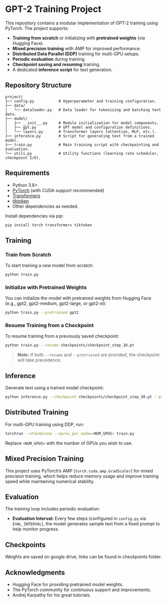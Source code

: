 # GPT-2 Training Project

This repository contains a modular implementation of GPT-2 training using PyTorch. The project supports:

- **Training from scratch** or initializing with **pretrained weights** (via Hugging Face).
- **Mixed precision training** with AMP for improved performance.
- **Distributed Data Parallel (DDP)** training for multi-GPU setups.
- **Periodic evaluation** during training.
- **Checkpoint saving and resuming** training.
- A dedicated **inference script** for text generation.

## Repository Structure

```plaintext
project/
├── config.py           # Hyperparameter and training configuration.
├── data/
│   └── dataloader.py   # Data loader for tokenizing and batching text data.
├── model/
│   ├── __init__.py     # Module initialization for model components.
│   ├── gpt.py          # GPT model and configuration definitions.
│   └── layers.py       # Transformer layers (attention, MLP, etc.).
├── inference.py        # Script for generating text from a trained model.
├── train.py            # Main training script with checkpointing and evaluation.
└── utils.py            # Utility functions (learning rate scheduler, checkpoint I/O).
```

## Requirements

- Python 3.8+
- [PyTorch](https://pytorch.org/) (with CUDA support recommended)
- [Transformers](https://huggingface.co/transformers/)
- [tiktoken](https://github.com/openai/tiktoken)
- Other dependencies as needed.

Install dependencies via pip:

```bash
pip install torch transformers tiktoken
```

## Training

### Train from Scratch
To start training a new model from scratch:

```bash
python train.py
```

### Initialize with Pretrained Weights
You can initialize the model with pretrained weights from Hugging Face (e.g., gpt2, gpt2-medium, gpt2-large, or gpt2-xl):

```bash
python train.py --pretrained gpt2
```

### Resume Training from a Checkpoint
To resume training from a previously saved checkpoint:

```bash
python train.py --resume checkpoints/checkpoint_step_10.pt
```

> **Note:** If both `--resume` and `--pretrained` are provided, the checkpoint will take precedence.

## Inference

Generate text using a trained model checkpoint:

```bash
python inference.py --checkpoint checkpoints/checkpoint_step_50.pt --prompt "Once upon a time" --max_length 100
```

## Distributed Training

For multi-GPU training using DDP, run:

```bash
torchrun --standalone --nproc_per_node=<NUM_GPUS> train.py
```

Replace `<NUM_GPUS>` with the number of GPUs you wish to use.

## Mixed Precision Training

This project uses PyTorch’s AMP (`torch.cuda.amp.GradScaler`) for mixed precision training, which helps reduce memory usage and improve training speed while maintaining numerical stability.

## Evaluation

The training loop includes periodic evaluation:

- **Evaluation Interval:** Every few steps (configured in `config.py` via `EVAL_INTERVAL`), the model generates sample text from a fixed prompt to help monitor progress.

## Checkpoints

Weights are saved on google drive, links can be found in checkpoints folder.

## Acknowledgments

- Hugging Face for providing pretrained model weights.
- The PyTorch community for continuous support and improvements.
- Andrej Karpathy for his great tutorials.
